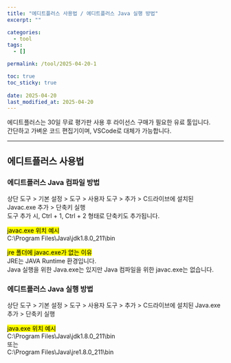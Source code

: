 ```yaml
---
title: "에디트플러스 사용법 / 에디트플러스 Java 실행 방법"
excerpt: ""

categories:
  - tool
tags:
  - []

permalink: /tool/2025-04-20-1

toc: true
toc_sticky: true
 
date: 2025-04-20
last_modified_at: 2025-04-20
---
```


에디트플러스는 30일 무료 평가판 사용 후 라이선스 구매가 필요한 유료 툴입니다.  
간단하고 가벼운 코드 편집기이며, VSCode로 대체가 가능합니다.

---

## 에디트플러스 사용법

### 에디트플러스 Java 컴파일 방법
상단 도구 > 기본 설정 > 도구 > 사용자 도구 > 추가 > C드라이브에 설치된 Javac.exe 추가 > 단축키 실행  
도구 추가 시, Ctrl + 1, Ctrl + 2 형태로 단축키도 추가됩니다.

<mark>javac.exe 위치 예시</mark>  
C:\Program Files\Java\jdk1.8.0_211\bin

<mark>jre 폴더에 javac.exe가 없는 이유</mark>  
JRE는 JAVA Runtime 환경입니다.  
Java 실행을 위한 Java.exe는 있지만 Java 컴파일을 위한 javac.exe는 없습니다.

### 에디트플러스 Java 실행 방법
상단 도구 > 기본 설정 > 도구 > 사용자 도구 > 추가 > C드라이브에 설치된 Java.exe 추가 > 단축키 실행

<mark>java.exe 위치 예시</mark>  
C:\Program Files\Java\jdk1.8.0_211\bin  
또는  
C:\Program Files\Java\jre1.8.0_211\bin
